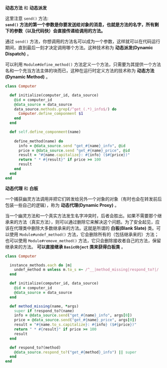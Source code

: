 **动态方法** 和 **动态派发**

这里注意 `send()` 方法:  
**`send()` 方法的第一个参数是你要发送给对象的消息，也就是方法的名字，所有剩下的参数（以及代码快）会直接传递给调用的方法。**

通过 `send()` 方法，你想调用的方法名可以成为一个参数，这样就可以在代码运行期间，直到最后一刻才决定调用哪个方法。这种技术称为 **动态派发(Dynamic Dispatch)** 。

可以利用 `Module#define_method()` 方法定义一个方法，只需要为其提供一个方法名和一个充当方法主体的块而已，这种在运行时定义方法的技术称为 **动态方法(Dynamic Method)** 。

```ruby
class Computer

  def initialize(computer_id, data_source)
    @id = computer_id
    @data_source = data_source
    data_source.methods.grep(/^get_(.*)_info$/) do 
      Computer.define_componment $1
    end
  end

  def self.define_componment(name)
  
    define_method(name) do
      info = @data_source.send "get_#{name}_info", @id
      price = @data_source.send "get_#{name}_price", @id
      result = "#{name.capitalize}: #{info} ($#{price})"
      return " * #{result}" if price >= 100
      result
    end
  end
end
```

**动态代理** 和 **白板**

一个捕获幽灵方法调用并把它们转发给另外一个对象的对象（有时也会在转发前后包装一些自己的逻辑），称为 **动态代理(Dynamic Proxy)** 。

当一个幽灵方法和一个真实方法发生名字冲突时，后者会胜出。如果不需要那个继承来的方法（真实方法），则可以通过删除它来解决这个问题。为了安全起见，应该在代理类中删除大多数继承来的方法。这就是所谓的 **白板(Blank Slate)** 类。可以使用 `Module#undef_method()` 方法，它会删除所有的（包括继承来的）方法；也可以使用 `Module#remove_method()` 方法，它只会删除接收者自己的方法，保留继承来的方法。 **可以直接继承 `BasicObject` 类来获得白板类** 。

```ruby
class Computer

  instance_methods.each do |m|
    undef_method m unless m.to_s =~ /^__|method_missing|respond_to?|/
  end

  def initialize(computer_id, data_source)
    @id = computer_id
    @data_source = data_source
  end

  def method_missing(name, *args)
    super if !respond_to?(name)
    info = @data_source.send("get_#{name}_info", args[0])
    price = @data_source.send("get_#{name}_price", args[0])
    result = "#{name.to_s.capitalize}: #{info} ($#{price})"
    return " * #{result}" if price >= 100
    result
  end

  def respond_to?(method)
    @data_source.respond_to?("get_#{method}_info") || super
  end
end
```